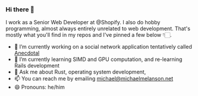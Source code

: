 ### Hi there 👋

I work as a Senior Web Developer at @Shopify. I also do hobby programming, almost always entirely unrelated to web development. That's mostly what you'll find in my repos and I've pinned a few below 👇🏻.

- 🔭 I’m currently working on a social network application tentatively called [Anecdotal](https://www.anecdotal.app/)
- 🌱 I’m currently learning SIMD and GPU computation, and re-learning Rails development
- 💬 Ask me about Rust, operating system development, 
- 📫 You can reach me by emailing michael@michaelmelanson.net
- 😄 Pronouns: he/him
<!--
- 👯 I’m looking to collaborate on ...
- 🤔 I’m looking for help with ...
- ⚡ Fun fact: ...
-->
